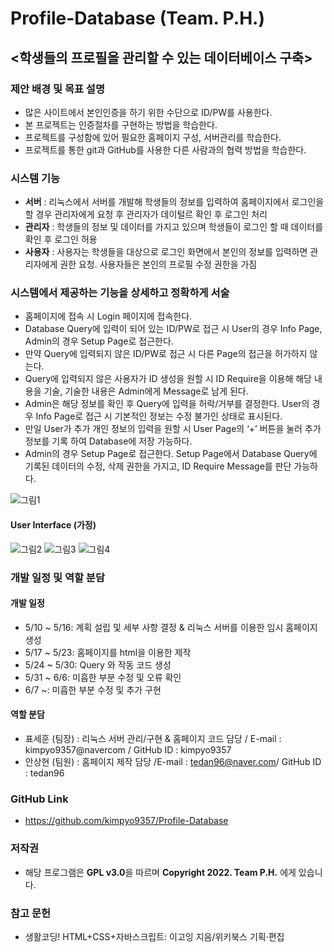 # Profile-Database (Team. P.H.)
## <학생들의 프로필을 관리할 수 있는 데이터베이스 구축>
### 제안 배경 및 목표 설명
- 많은 사이트에서 본인인증을 하기 위한 수단으로 ID/PW를 사용한다.
- 본 프로젝트는 인증절차를 구현하는 방법을 학습한다.
- 프로젝트를 구성함에 있어 필요한 홈페이지 구성, 서버관리를 학습한다.
- 프로젝트를 통한 git과 GitHub를 사용한 다른 사람과의 협력 방법을 학습한다.
### 시스템 기능
- <strong>서버</strong> : 리눅스에서 서버를 개발해 학생들의 정보를 입력하여 홈페이지에서 로그인을 할 경우 관리자에게 요청 후 관리자가 데이털르 확인 후 로그인 처리
- <strong>관리자</strong> : 학생들의 정보 및 데이터를 가지고 있으며 학생들이 로그인 할 때 데이터를 확인 후 로그인 허용
- <strong>사용자</strong> : 사용자는 학생들을 대상으로 로그인 화면에서 본인의 정보를 입력하면 관리자에게 권한 요청. 사용자들은 본인의 프로필 수정 권한을 가짐
### 시스템에서 제공하는 기능을 상세하고 정확하게 서술
- 홈페이지에 접속 시 Login 페이지에 접속한다. 
- Database Query에 입력이 되어 있는 ID/PW로 접근 시 User의 경우 Info Page, Admin의 경우 Setup Page로 접근한다. 
- 만약 Query에 입력되지 않은 ID/PW로 접근 시 다른 Page의 접근을 허가하지 않는다. 
- Query에 입력되지 않은 사용자가 ID 생성을 원할 시 ID Require을 이용해 해당 내용을 기술, 기술한 내용은 Admin에게 Message로 남게 된다. 
- Admin은 해당 정보를 확인 후 Query에 입력을 허락/거부를 결정한다. User의 경우 Info Page로 접근 시 기본적인 정보는 수정 불가인 상태로 표시된다. 
- 만일 User가 추가 개인 정보의 입력을 원할 시 User Page의 ‘+’ 버튼을 눌러 추가 정보를 기록 하여 Database에 저장 가능하다. 
- Admin의 경우 Setup Page로 접근한다. Setup Page에서 Database Query에 기록된 데이터의 수정, 삭제 권한을 가지고, ID Require Message를 판단 가능하다.

![그림1](https://user-images.githubusercontent.com/71916473/168409231-a4d9bd1b-199b-43e6-ae4b-f383610c4a68.png)
#### User Interface (가정)
![그림2](https://user-images.githubusercontent.com/71916473/168409259-2e524531-bf17-4d28-afea-ad6302d04938.png)
![그림3](https://user-images.githubusercontent.com/71916473/168409261-e848409c-adc8-48cd-a7d7-e997baa1eb37.png)
![그림4](https://user-images.githubusercontent.com/71916473/168409262-c505947a-78f3-42f8-8d44-41a1c2cc2e4a.png)

### 개발 일정 및 역할 분담
#### 개발 일정
- 5/10 ~ 5/16: 계획 설립 및 세부 사항 결정 & 리눅스 서버를 이용한 임시 홈페이지 생성
- 5/17 ~ 5/23: 홈페이지를 html을 이용한 제작
- 5/24 ~ 5/30: Query 와 작동 코드 생성
- 5/31 ~ 6/6: 미흡한 부분 수정 및 오류 확인
- 6/7 ~: 미흡한 부분 수정 및 추가 구현
#### 역할 분담
- 표세훈 (팀장) : 리눅스 서버 관리/구현 & 홈페이지 코드 담당 / E-mail : kimpyo9357@navercom / GitHub ID : kimpyo9357
- 안상현 (팀원) : 홈페이지 제작 담당 /E-mail : tedan96@naver.com/ GitHub ID : tedan96
### GitHub Link
- https://github.com/kimpyo9357/Profile-Database
### 저작권
- 해당 프로그램은 <strong>GPL v3.0</strong>을 따르며 <strong>Copyright 2022. Team P.H.</strong> 에게 있습니다.
### 참고 문헌
- 생활코딩! HTML+CSS+자바스크립트: 이고잉 지음/위키북스 기획·편집
